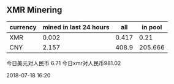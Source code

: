 ## XMR Minering

|currency|mined in last 24 hours|all|in pool|
|---|---|---|---|
|XMR|0.002|0.417|0.21|
|CNY|2.157|408.9|205.666|

今日美元对人民币 6.71	今日xmr对人民币981.02


2018-07-18 16:20